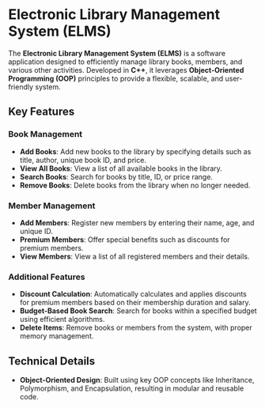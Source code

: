 # Electronic Library Management System (ELMS)

The **Electronic Library Management System (ELMS)** is a software application designed to efficiently manage library books, members, and various other activities. Developed in **C++**, it leverages **Object-Oriented Programming (OOP)** principles to provide a flexible, scalable, and user-friendly system.

## Key Features

### Book Management
- **Add Books**: Add new books to the library by specifying details such as title, author, unique book ID, and price.
- **View All Books**: View a list of all available books in the library.
- **Search Books**: Search for books by title, ID, or price range.
- **Remove Books**: Delete books from the library when no longer needed.

### Member Management
- **Add Members**: Register new members by entering their name, age, and unique ID.
- **Premium Members**: Offer special benefits such as discounts for premium members.
- **View Members**: View a list of all registered members and their details.

### Additional Features
- **Discount Calculation**: Automatically calculates and applies discounts for premium members based on their membership duration and salary.
- **Budget-Based Book Search**: Search for books within a specified budget using efficient algorithms.
- **Delete Items**: Remove books or members from the system, with proper memory management.

## Technical Details

- **Object-Oriented Design**: Built using key OOP concepts like Inheritance, Polymorphism, and Encapsulation, resulting in modular and reusable code.
